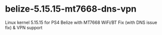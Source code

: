 # belize-5.15.15-mt7668-dns-vpn
Linux kernel 5.15.15 for PS4 Belize with MT7668 WiFi/BT Fix (with DNS issue fix) &amp; VPN support
